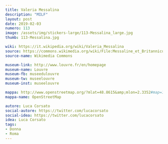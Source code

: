 ```yaml
---
title: Valeria Messalina
description: "MILF"
layout: post
date: 2019-02-03
numero: 113
image: /assets/img/stickers-large/113-Messalina_large.jpg
thumb: 113-Messalina.jpg

wiki: https://it.wikipedia.org/wiki/Valeria_Messalina
source: https://commons.wikimedia.org/wiki/File:Messaline_et_Britannicus_02.jpg
source-name: Wikimedia Commons

museum-link: http://www.louvre.fr/en/homepage
museum-name: Louvre
museum-fb: museedulouvre
museum-tw: museelouvre
museum-inst: museelouvre

mappa: http://www.openstreetmap.org/?mlat=48.8615&amp;mlon=2.3352#map=16/48.8615/2.3352
mappa-name: OpenStreetMap

autore: Luca Corsato
social-autore: https://twitter.com/lucacorsato
social-idea: https://twitter.com/lucacorsato
idea: Luca Corsato
tags:
- Donna
- Roma
---
```


